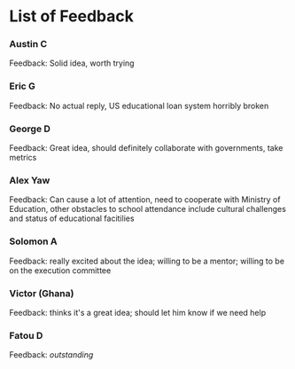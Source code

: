 # List of Feedback

### Austin C
Feedback: Solid idea, worth trying

### Eric G
Feedback: No actual reply, US educational loan system horribly broken

### George D
Feedback: Great idea, should definitely collaborate with governments, take metrics

### Alex Yaw
Feedback: Can cause a lot of attention, need to cooperate with Ministry of Education, other obstacles to school attendance include cultural challenges and status of educational facitilies

### Solomon A
Feedback: really excited about the idea; willing to be a mentor; willing to be on the execution committee

### Victor (Ghana)
Feedback: thinks it's a great idea; should let him know if we need help

### Fatou D
Feedback: *outstanding*